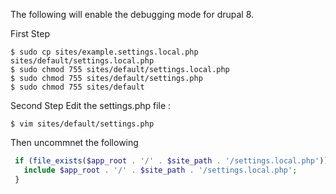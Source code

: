 The following will enable the debugging mode for drupal 8.



First Step
```{r, engine='bash', count_lines}
$ sudo cp sites/example.settings.local.php sites/default/settings.local.php
$ sudo chmod 755 sites/default/settings.local.php
$ sudo chmod 755 sites/default/settings.php
$ sudo chmod 755 sites/default 
```


Second Step
Edit the settings.php file :
```{r, engine='bash', count_lines} 
$ vim sites/default/settings.php
```
Then uncommnet the following
```php
 if (file_exists($app_root . '/' . $site_path . '/settings.local.php')) {
   include $app_root . '/' . $site_path . '/settings.local.php';
 }
```
